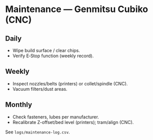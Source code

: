 # Maintenance — Genmitsu Cubiko (CNC)

## Daily
- Wipe build surface / clear chips.
- Verify E‑Stop function (weekly record).

## Weekly
- Inspect nozzles/belts (printers) or collet/spindle (CNC).
- Vacuum filters/dust areas.

## Monthly
- Check fasteners, lubes per manufacturer.
- Recalibrate Z-offset/bed level (printers); tram/align (CNC).

See `logs/maintenance-log.csv`.

